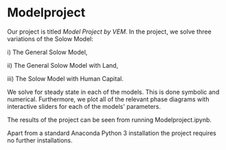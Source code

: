 # Modelproject

Our project is titled *Model Project by VEM*. In the project, we solve three variations of the Solow Model:

i)   The General Solow Model,

ii)  The General Solow Model with Land,

iii) The Solow Model with Human Capital.

We solve for steady state in each of the models. This is done symbolic and numerical. Furthermore, we plot all of the relevant phase diagrams with interactive sliders for each of the models' parameters.

The results of the project can be seen from running Modelproject.ipynb.

Apart from a standard Anaconda Python 3 installation the project requires no further installations.
